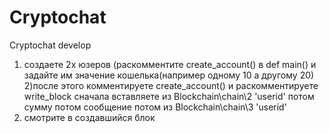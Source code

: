 # Cryptochat
Cryptochat develop

1) создаете 2х юзеров (раскомментите create_account() в def main() и задайте им значение кошелька(например одному 10 а другому 20)
2)после этого комментируете create_account() и раскомментируете write_block сначала вставляете из  Blockchain\chain\2 'userid' потом сумму потом сообщение потом из Blockchain\chain\3 'userid'
3) смотрите в создавшийся блок
